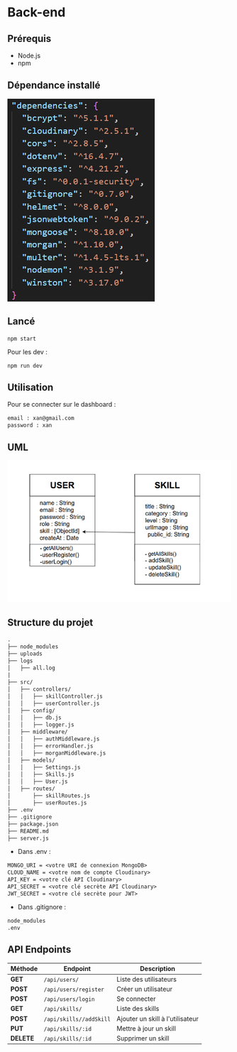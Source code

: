 # Back-end

## Prérequis

- Node.js
- npm

## Dépendance installé

<img src="../ressources/dependance.png">

## Lancé

```
npm start
```

Pour les dev :

```
npm run dev
```

## Utilisation

Pour se connecter sur le dashboard :

```
email : xan@gmail.com
password : xan
```

## UML

<img src="../ressources/UML de classe.png" width="1000">

## Structure du projet

```
.
├── node_modules
├── uploads
├── logs
│   ├── all.log
|
├── src/
│   ├── controllers/
│   │   ├── skillController.js
│   │   ├── userController.js
│   ├── config/
│   │   ├── db.js
│   │   ├── logger.js
│   ├── middleware/
│   │   ├── authMiddleware.js
│   │   ├── errorHandler.js
│   │   ├── morganMiddleware.js
│   ├── models/
│   │   ├── Settings.js
│   │   ├── Skills.js
│   │   ├── User.js
│   ├── routes/
│       ├── skillRoutes.js
│       ├── userRoutes.js
├── .env
├── .gitignore
├── package.json
├── README.md
├── server.js
```

- Dans .env :

```
MONGO_URI = <votre URI de connexion MongoDB>
CLOUD_NAME = <votre nom de compte Cloudinary>
API_KEY = <votre clé API Cloudinary>
API_SECRET = <votre clé secrète API Cloudinary>
JWT_SECRET = <votre clé secrète pour JWT>
```

- Dans .gitignore :

```
node_modules
.env
```

## API Endpoints

| Méthode    | Endpoint                | Description                      |
| ---------- | ----------------------- | -------------------------------- |
| **GET**    | `/api/users/`           | Liste des utilisateurs           |
| **POST**   | `/api/users/register`   | Créer un utilisateur             |
| **POST**   | `/api/users/login`      | Se connecter                     |
| **GET**    | `/api/skills/`          | Liste des skills                 |
| **POST**   | `/api/skills//addSkill` | Ajouter un skill à l'utilisateur |
| **PUT**    | `/api/skills/:id`       | Mettre à jour un skill           |
| **DELETE** | `/api/skills/:id`       | Supprimer un skill               |
